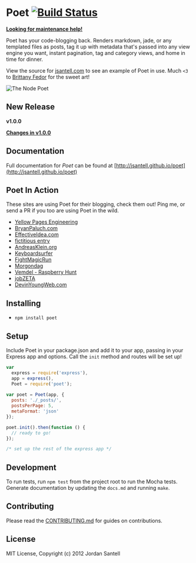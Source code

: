 Poet [![Build Status](https://travis-ci.org/jsantell/poet.png)](https://travis-ci.org/jsantell/poet)
======

**[Looking for maintenance help!](https://github.com/jsantell/poet/issues/91)**

Poet has your code-blogging back. Renders markdown, jade, or any templated files as posts, tag it up with metadata that's passed into any view engine you want, instant pagination, tag and category views, and home in time for dinner.

View the source for [jsantell.com](https://github.com/jsantell/jsantell.com) to see an example of Poet in use. Much `<3` to [Brittany Fedor](http://bfedor.com/) for the sweet art!

![The Node Poet](https://raw.github.com/jsantell/poet/gh-pages/img/poet.png)

## New Release

**v1.0.0**

[**Changes in v1.0.0**](https://github.com/jsantell/poet/blob/master/CHANGELOG.md)

## Documentation

Full documentation for *Poet* can be found at [http://jsantell.github.io/poet](http://jsantell.github.io/poet)

## Poet In Action

These sites are using Poet for their blogging, check them out! Ping me, or send a PR if you too are using Poet in the wild.

* [Yellow Pages Engineering](http://engineering.yp.com/)
* [BryanPaluch.com](http://bryanpaluch.com)
* [EffectiveIdea.com](http://effectiveidea.com)
* [fictitious entry](http://fictitiousentry.com/)
* [AndreasKlein.org](http://v7.andreasklein.org)
* [Keyboardsurfer](kbsurfer.com)
* [FightMagicRun](http://fightmagicrun.com/blog)
* [Morgondag](http://morgondag.nu)
* [Vemdel - Raspberry Hunt](http://vemdel-game.com)
* [jobZETA](http://jobzeta.com)
* [DevinYoungWeb.com](http://devinyoungweb.com)

## Installing

* `npm install poet`

## Setup

Include Poet in your package.json and add it to your app, passing in your Express app and options. Call the `init` method and routes will be set up!

```javascript
var
  express = require('express'),
  app = express(),
  Poet = require('poet');
  
var poet = Poet(app, {
  posts: './_posts/',
  postsPerPage: 5,
  metaFormat: 'json'
});

poet.init().then(function () {
  // ready to go!
});

/* set up the rest of the express app */
```

## Development

To run tests, run `npm test` from the project root to run the Mocha tests. Generate documentation by updating the `docs.md` and running `make`.

## Contributing

Please read the [CONTRIBUTING.md](https://github.com/jsantell/poet/blob/master/CONTRIBUTING.md) for guides on contributions.

## License

MIT License, Copyright (c) 2012 Jordan Santell
